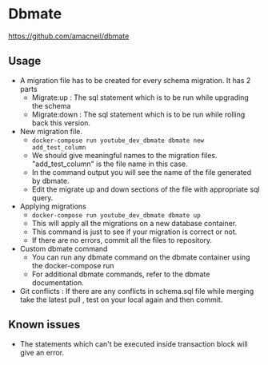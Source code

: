 # Dbmate

https://github.com/amacneil/dbmate

## Usage
- A migration file has to be created for every schema migration. It has  2 parts
    - Migrate:up : The sql statement which is to be run while upgrading the schema
    - Migrate:down : The sql statement which is to be run while rolling back this version.
- New migration file.
    - `docker-compose run youtube_dev_dbmate dbmate new add_test_column`
    - We should give meaningful names to the migration files. "add_test_column" is the file name in this case.  
    - In the command output you will see the name of the file generated by dbmate.
    - Edit the migrate up and down sections of the file with appropriate sql query.
- Applying migrations
    - `docker-compose run youtube_dev_dbmate dbmate up`
    - This will apply all the migrations on a new database container.
    - This command is just to see if your migration is correct or not.
    - If there are no errors, commit all the files to repository.
- Custom dbmate command
    - You can run any dbmate command on the dbmate container using the docker-compose run
    - For additional dbmate commands, refer to the dbmate documentation.  
- Git conflicts : If there are any conflicts in schema.sql file while merging take the latest pull , test on your local again and then commit.

## Known issues
- The statements which can't be executed inside transaction block will give an error.
